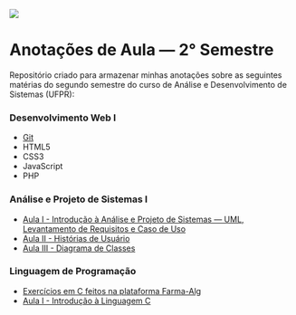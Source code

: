 
![](https://i.imgur.com/r3TagdT.png)


# Anotações de Aula — 2° Semestre

Repositório criado para armazenar minhas anotações sobre as seguintes matérias do segundo semestre do curso de Análise e Desenvolvimento de Sistemas (UFPR):
### Desenvolvimento Web I
* [Git](https://github.com/anecodes/studynotes/blob/master/Desenvolvimento%20Web%20I/git.md)
* HTML5
* CSS3
* JavaScript
* PHP

### Análise e Projeto de Sistemas I
* [Aula I - Introdução à Análise e Projeto de Sistemas — UML, Levantamento de Requisitos e Caso de Uso](https://github.com/anecodes/studynotes/blob/master/Análise%20e%20Projeto%20de%20Sistemas%20I/Aula%201%20-%20Introducao%20AOO%20-%20Caso%20de%20Uso.md)
* [Aula II - Histórias de Usuário](https://github.com/anecodes/studynotes/blob/master/Análise%20e%20Projeto%20de%20Sistemas%20I/Aula%202%20-%20Histórias%20de%20Usuário.md)
* [Aula III - Diagrama de Classes](https://github.com/anecodes/studynotes/blob/master/Análise%20e%20Projeto%20de%20Sistemas%20I/Aula%203%20-%20Diagrama%20de%20Classes.md)

### Linguagem de Programação
* [Exercícios em C feitos na plataforma Farma-Alg](https://github.com/anecodes/exercicios-em-c)
* [Aula I - Introdução à Linguagem C](https://github.com/anecodes/studynotes/blob/master/Linguagem%20de%20Programação/aula1LP.md)
